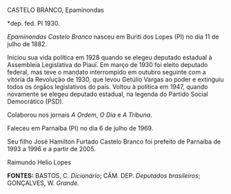 CASTELO BRANCO, Epaminondas

\*dep. fed. PI 1930.

*Epaminondas Castelo Branco* nasceu em Buriti dos Lopes (PI) no dia 11
de julho de 1882.

Iniciou sua vida política em 1928 quando se elegeu deputado estadual à
Assembleia Legislativa do Piauí. Em março de 1930 foi eleito deputado
federal, mas teve o mandato interrompido em outubro seguinte com a
vitória da Revolução de 1930, que levou Getúlio Vargas ao poder e
extinguiu todos os órgãos legislativos do país. Voltou à política em
1947, quando novamente se elegeu deputado estadual, na legenda do
Partido Social Democrático (PSD).

Colaborou nos jornais *A Ordem*, *O Dia* e *A Tribuna*.

Faleceu em Parnaíba (PI) no dia 6 de julho de 1969.

Seu filho José Hamilton Furtado Castelo Branco foi prefeito de Parnaíba
de 1993 a 1996 e a partir de 2005.

Raimundo Helio Lopes

**FONTES:** BASTOS, C. *Dicionário*; CÂM. DEP. *Deputados brasileiros*;
GONÇALVES, W. *Grande.*
